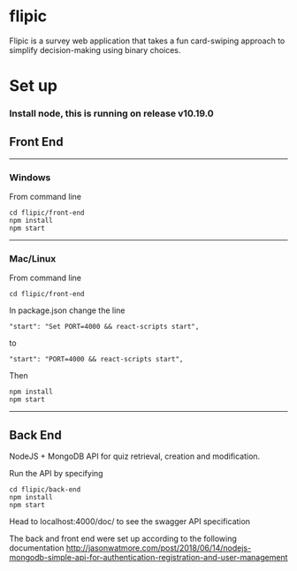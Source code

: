 # flipic
Flipic is a survey web application that takes a fun card-swiping approach to simplify decision-making using binary choices.

# Set up

### Install node, this is running on release v10.19.0

## Front End 
***
### Windows
From command line
```
cd flipic/front-end
npm install
npm start
```
***
### Mac/Linux
From command line
```
cd flipic/front-end
```
In package.json change the line
```
"start": "Set PORT=4000 && react-scripts start",
```
to
```
"start": "PORT=4000 && react-scripts start",
```
Then
```
npm install
npm start
```
***
## Back End

NodeJS + MongoDB API for quiz retrieval, creation and modification.

Run the API by specifying
```
cd flipic/back-end
npm install
npm start
```
Head to localhost:4000/doc/ to see the swagger API specification

The back and front end were set up according to the following documentation http://jasonwatmore.com/post/2018/06/14/nodejs-mongodb-simple-api-for-authentication-registration-and-user-management
